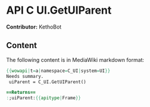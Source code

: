 # API C UI.GetUIParent

**Contributor:** KethoBot

## Content

The following content is in MediaWiki markdown format:

```mediawiki
{{wowapi|t=a|namespace=C_UI|system=UI}}
Needs summary.
 uiParent = C_UI.GetUIParent()

==Returns==
:;uiParent:{{apitype|Frame}}
```